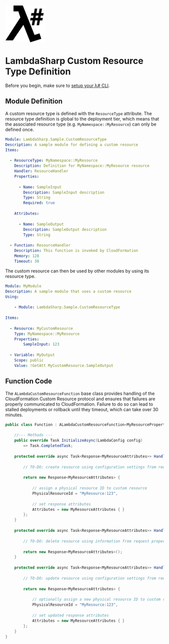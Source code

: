 ![λ#](../../src/DocFx/images/LambdaSharpLogo.png)

# LambdaSharp Custom Resource Type Definition

Before you begin, make sure to [setup your λ# CLI](../../Docs/ReadMe.md).

## Module Definition

A custom resource type is defined with the `ResourceType` attribute. The resource type definition is global to the deployment tier, which means that the associated resource type (e.g. `MyNamespace::MyResource`) can only be defined once.

```yaml
Module: LambdaSharp.Sample.CustomResourceType
Description: A sample module for defining a custom resource
Items:

  - ResourceType: MyNamespace::MyResource
    Description: Definition for MyNamespace::MyResource resource
    Handler: ResourceHandler
    Properties:

      - Name: SampleInput
        Description: SampleInput description
        Type: String
        Required: true

    Attributes:

      - Name: SampleOutput
        Description: SampleOutput description
        Type: String

  - Function: ResourceHandler
    Description: This function is invoked by CloudFormation
    Memory: 128
    Timeout: 30
```

The custom resource can then be used by other modules by using its resource type.
```yaml
Module: MyModule
Description: A sample module that uses a custom resource
Using:

    - Module: LambdaSharp.Sample.CustomResourceType

Items:

  - Resource: MyCustomResource
    Type: MyNamespace::MyResource
    Properties:
        SampleInput: 123

  - Variable: MyOutput
    Scope: public
    Value: !GetAtt MyCustomResource.SampleOutput
```

## Function Code

The `ALambdaCustomResourceFunction` base class provides handling of the CloudFormation Custom Resource protocol and ensures that failures are properly communicated to CloudFormation. Failure to do so can lead to stalled deployments or rollback until they timeout, which can take over 30 minutes.

```csharp
public class Function : ALambdaCustomResourceFunction<MyResourceProperties, MyResourceAttributes> {

    //--- Methods ---
    public override Task InitializeAsync(LambdaConfig config)
        => Task.CompletedTask;

    protected override async Task<Response<MyResourceAttributes>> HandleCreateResourceAsync(Request<MyResourceProperties> request) {

        // TO-DO: create resource using configuration settings from request properties

        return new Response<MyResourceAttributes> {

            // assign a physical resource ID to custom resource
            PhysicalResourceId = "MyResource:123",

            // set response attributes
            Attributes = new MyResourceAttributes { }
        };
    }

    protected override async Task<Response<MyResourceAttributes>> HandleDeleteResourceAsync(Request<MyResourceProperties> request) {

        // TO-DO: delete resource using information from request properties

        return new Response<MyResourceAttributes>();
    }

    protected override async Task<Response<MyResourceAttributes>> HandleUpdateResourceAsync(Request<MyResourceProperties> request) {

        // TO-DO: update resource using configuration settings from request properties

        return new Response<MyResourceAttributes> {

            // optionally assign a new physical resource ID to custom resource
            PhysicalResourceId = "MyResource:123",

            // set updated response attributes
            Attributes = new MyResourceAttributes { }
        };
    }
}
```
